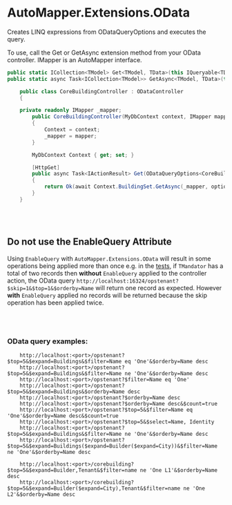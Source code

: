 # AutoMapper.Extensions.OData
Creates LINQ expressions from ODataQueryOptions and executes the query.

To use, call the Get or GetAsync extension method from your OData controller.  IMapper is an AutoMapper interface.

```c#
public static ICollection<TModel> Get<TModel, TData>(this IQueryable<TData> query, IMapper mapper, ODataQueryOptions<TModel> options);
public static async Task<ICollection<TModel>> GetAsync<TModel, TData>(this IQueryable<TData> query, IMapper mapper, ODataQueryOptions<TModel> options)
```

```c#
    public class CoreBuildingController : ODataController
    {

	private readonly IMapper _mapper;
        public CoreBuildingController(MyDbContext context, IMapper mapper)
        {
            Context = context;
            _mapper = mapper;
        }

        MyDbContext Context { get; set; }

        [HttpGet]
        public async Task<IActionResult> Get(ODataQueryOptions<CoreBuilding> options)
        {
            return Ok(await Context.BuildingSet.GetAsync(_mapper, options));
        }
    }
```

<br><br>
## Do not use the EnableQuery Attribute
Using `EnableQuery` with `AutoMapper.Extensions.OData` will result in some operations being applied more than once e.g. in the [tests](https://github.com/AutoMapper/AutoMapper.Extensions.OData/blob/5b4a9c8bef4c408268603e4c2186ca65b930559c/AutoMapper.OData.EFCore.Tests/AllTests.cs#L342),
if `TMandator` has a total of two records then **without** `EnableQuery` applied to the controller action, the OData query `http://localhost:16324/opstenant?$skip=1&$top=1&$orderby=Name` will return one record as expected. However **with** `EnableQuery` applied
no records will be returned because the skip operation has been applied twice.


<br><br>
### OData query examples:

``` 
	http://localhost:<port>/opstenant?$top=5&$expand=Buildings&$filter=Name eq 'One'&$orderby=Name desc
	http://localhost:<port>/opstenant?$top=5&$expand=Buildings&$filter=Name ne 'One'&$orderby=Name desc
	http://localhost:<port>/opstenant?$filter=Name eq 'One'
	http://localhost:<port>/opstenant?$top=5&$expand=Buildings&$orderby=Name desc
	http://localhost:<port>/opstenant?$orderby=Name desc
	http://localhost:<port>/opstenant?$orderby=Name desc&$count=true
	http://localhost:<port>/opstenant?$top=5&$filter=Name eq 'One'&$orderby=Name desc&$count=true
	http://localhost:<port>/opstenant?$top=5&$select=Name, Identity
	http://localhost:<port>/opstenant?$top=5&$expand=Buildings&$filter=Name ne 'One'&$orderby=Name desc
	http://localhost:<port>/opstenant?$top=5&$expand=Buildings($expand=Builder($expand=City))&$filter=Name ne 'One'&$orderby=Name desc

	http://localhost:<port>/corebuilding?$top=5&$expand=Builder,Tenant&$filter=name ne 'One L1'&$orderby=Name desc
	http://localhost:<port>/corebuilding?$top=5&$expand=Builder($expand=City),Tenant&$filter=name ne 'One L2'&$orderby=Name desc
```
